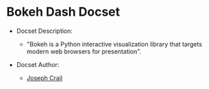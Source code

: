 Bokeh Dash Docset
=====

- Docset Description:
    - "Bokeh is a Python interactive visualization library that targets modern web browsers for presentation".

- Docset Author:
    - [Joseph Crail](https://github.com/jbcrail)
